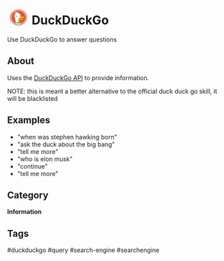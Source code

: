 # <img src='./ddg.png' card_color='#de5833' width='50' height='50' style='vertical-align:bottom'/> DuckDuckGo
Use DuckDuckGo to answer questions

## About

Uses the [DuckDuckGo API](https://duckduckgo.com/api) to provide information. 

NOTE: this is meant a better alternative to the official duck duck go skill, it will be blacklisted

## Examples

* "when was stephen hawking born"
* "ask the duck about the big bang"
* "tell me more"
* "who is elon musk"
* "continue"
* "tell me more"

## Category
**Information**

## Tags
#duckduckgo
#query
#search-engine
#searchengine
